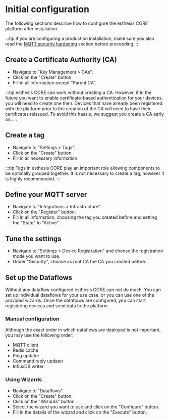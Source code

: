# Initial configuration

The following sections describe how to configure the esthesis CORE platform after installation.

:::tip
If you are configuring a production installation, make sure you also read the
[MQTT security hardening](./03-MQTT-security-hardening.md) section before proceeding.
:::

## Create a Certificate Authority (CA)
- Navigate to "Key Management > CAs".
- Click on the "Create" button.
- Fill in all information except "Parent CA".

:::tip
esthesis CORE can work without creating a CA. However, if in the future you want to enable
certificate-based authentication for your devices, you will need to create one then. Devices that
have already been registered with the platform prior to the creation of the CA will need to have
their certificates reissued. To avoid this hassle, we suggest you create a CA early on.
:::

## Create a tag
- Navigate to "Settings > Tags".
- Click on the "Create" button.
- Fill in all necessary information.

:::tip
Tags in esthesis CORE play an important role allowing components to be optimally grouped together.
It is not necessary to create a tag, however it is highly recommended.
:::

## Define your MQTT server
- Navigate to "Integrations > Infrastructure".
- Click on the "Register" button.
- Fill in all information, choosing the tag you created before and setting the "State" to "Active".

## Tune the settings
- Navigate to "Settings > Device Registration" and choose the registration mode you want to use.
- Under "Security", choose as root CA the CA you created before.

## Set up the Dataflows
Without any dataflow configured esthesis CORE can not do much. You can set up individual
dataflows for your use case, or you can use one of the provided wizards. Once the dataflows are
configured, you can start registering devices and send data to the platform.

### Manual configuration
Although the exact order in which dataflows are deployed is not important, you may use the following
order:
- MQTT client
- Redis cache
- Ping updater
- Command reply updater
- InfluxDB writer
### Using Wizards
- Navigate to "Dataflows".
- Click on the "Create" button.
- Click on the "Wizards" button.
- Select the wizard you want to use and click on the "Configure" button.
- Fill in the details of the wizard and click on the "Execute" button.
